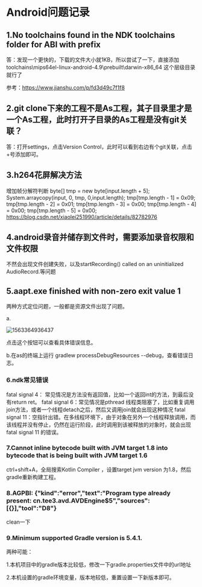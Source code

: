 # Android问题记录

## 1.No toolchains found in the NDK toolchains folder for ABI with prefix

答：发现一个更快的，下载的文件大小就1KB，所以尝试了一下，直接添加
toolchains\mips64el-linux-android-4.9\prebuilt\darwin-x86_64
这个层级目录就行了

参考：https://www.jianshu.com/p/fd3d49c7f1f8

## 2.git clone下来的工程不是As工程，其子目录里才是一个As工程，此时打开子目录的As工程是没有git关联？

答：打开settings，点击Version Control，此时可以看到右边有个git关联，点击+号添加即可。

## 3.h264花屏解决方法

增加帧分解符判断
byte[] tmp = new byte[input.length + 5];
System.arraycopy(input, 0, tmp, 0,input.length);
tmp[tmp.length - 1] = 0x09;
tmp[tmp.length - 2] = 0x01;
tmp[tmp.length - 3] = 0x00;
tmp[tmp.length - 4] = 0x00;
tmp[tmp.length - 5] = 0x00;
https://blog.csdn.net/xiaolei251990/article/details/82782976

## 4.android录音并储存到文件时，需要添加录音权限和文件权限

不然会出现文件创建失败，以及startRecording() called on an uninitialized AudioRecord.等问题

## 5.aapt.exe finished with non-zero exit value 1

两种方式定位问题，一般都是资源文件出现了问题。

a.

![1563364936437](C:\Users\83849\AppData\Roaming\Typora\typora-user-images\1563364936437.png)

点击这个按钮可以查看具体错误信息。

b.在as的终端上运行 gradlew processDebugResources --debug，查看错误日志。

### 6.ndk常见错误

fatal signal 4： 常见情况是方法没有返回值，比如一个返回int的方法，到最后没有return ret。
fatal signal 6：常见情况是pthread 线程类阻塞了，比如重复调用join方法，或者一个线程detach之后，然后又调用join就会出现这种情况
fatal signal 11：空指针出错。在多线程环境下，由于对象在另外一个线程释放调用，而该线程并没有停止，仍然在运行阶段，此时调用到该被释放的对象时，就会出现fatal signal 11 的错误。

### 7.Cannot inline bytecode built with JVM target 1.8 into bytecode that is being built with JVM target 1.6

ctrl+shift+A，全局搜索Kotlin Compiler ，设置target jvm version 为1.8，然后gradle重新构建工程。

### 8.AGPBI: {"kind":"error","text":"Program type already present: cn.tee3.avd.AVDEngine$5","sources":[{}],"tool":"D8"}

clean一下

### 9.Minimum supported Gradle version is 5.4.1.

两种可能：

1.本机项目中的gradle版本比较低，修改一下gradle.properties文件中的url地址

2.本机设置的gradle环境变量，版本地较低，重置设置一下新版本即可。